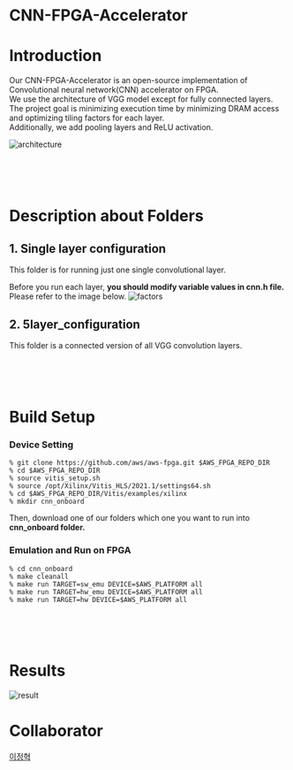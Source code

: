 # CNN-FPGA-Accelerator

# Introduction

Our CNN-FPGA-Accelerator is an open-source implementation of Convolutional neural network(CNN) accelerator on FPGA.   
We use the architecture of VGG model except for fully connected layers.   
The project goal is minimizing execution time by minimizing DRAM access and optimizing tiling factors for each layer.   
Additionally, we add pooling layers and ReLU activation.


![architecture](https://user-images.githubusercontent.com/31407544/147211496-c22d235e-55a1-45c1-b15d-cd455ddbe9f8.jpg)

<br />
<br />
<br />

# Description about Folders

## 1. Single layer configuration
This folder is for running just one single convolutional layer. 

Before you run each layer, **you should modify variable values in cnn.h file.**   
Please refer to the image below.
 ![factors](https://user-images.githubusercontent.com/31407544/147213681-247cdef7-7372-4c20-9828-a12ae3d00c4d.jpg)



## 2. 5layer_configuration
This folder is a connected version of all VGG convolution layers.

<br />
<br />
<br />

# Build Setup

### Device Setting

```
% git clone https://github.com/aws/aws-fpga.git $AWS_FPGA_REPO_DIR
% cd $AWS_FPGA_REPO_DIR
% source vitis_setup.sh
% source /opt/Xilinx/Vitis_HLS/2021.1/settings64.sh
% cd $AWS_FPGA_REPO_DIR/Vitis/examples/xilinx
% mkdir cnn_onboard
```

Then, download one of our folders which one you want to run into **cnn_onboard folder.**   


### Emulation and Run on FPGA
```
% cd cnn_onboard
% make cleanall
% make run TARGET=sw_emu DEVICE=$AWS_PLATFORM all
% make run TARGET=hw_emu DEVICE=$AWS_PLATFORM all
% make run TARGET=hw DEVICE=$AWS_PLATFORM all
```
<br />
<br />
<br />

# Results


![result](https://user-images.githubusercontent.com/31407544/147215283-55ffffaa-3388-41ef-819f-5ac907961913.jpg)


# Collaborator
[이정혁](https://github.com/DinnerL)
